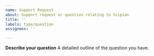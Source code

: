 ```yaml
---
name: Support Request
about: Support request or question relating to Scipian
title: ''
labels: type/question
assignees: ''

---
```


**Describe your question**
A detailed outline of the question you have.
